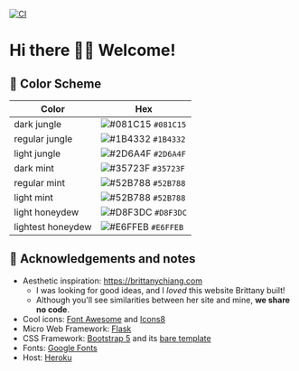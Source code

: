 [![CI](https://github.com/paulipotter/Flask-Website/actions/workflows/main.yml/badge.svg)](https://github.com/paulipotter/Flask-Website/actions/workflows/main.yml)

# Hi there 👋🏻 Welcome!


## 🎨 Color Scheme
| Color             | Hex                                                                |
|-------------------|--------------------------------------------------------------------|
| dark jungle       | ![#081C15](https://via.placeholder.com/10/081C15?text=+) `#081C15` |
| regular jungle    | ![#1B4332](https://via.placeholder.com/10/1B4332?text=+) `#1B4332` |
| light jungle      | ![#2D6A4F](https://via.placeholder.com/10/2D6A4F?text=+) `#2D6A4F` |
| dark mint         | ![#35723F](https://via.placeholder.com/10/35723F?text=+) `#35723F` |
| regular mint      | ![#52B788](https://via.placeholder.com/10/52B788?text=+) `#52B788` |
| light mint        | ![#52B788](https://via.placeholder.com/10/52B788?text=+) `#52B788` |
| light honeydew    | ![#D8F3DC](https://via.placeholder.com/10/D8F3DC?text=+) `#D8F3DC` |
| lightest honeydew | ![#E6FFEB](https://via.placeholder.com/10/E6FFEB?text=+) `#E6FFEB` |

## 📝 Acknowledgements and notes

* Aesthetic inspiration: https://brittanychiang.com
  * I was looking for good ideas, and I _loved_ this website Brittany built!
  * Although you'll see similarities between her site and mine, **we share no code**.
* Cool icons: [Font Awesome](https://fontawesome.com) and [Icons8](https://icons8.com)
* Micro Web Framework: [Flask](https://flask.palletsprojects.com/en/2.1.x/)
* CSS Framework: [Bootstrap 5](https://getbootstrap.com) and its [bare template](https://github.com/StartBootstrap/startbootstrap-bare)
* Fonts: [Google Fonts](https://fonts.google.com)
* Host:️ [Heroku](https://heroku.com)
